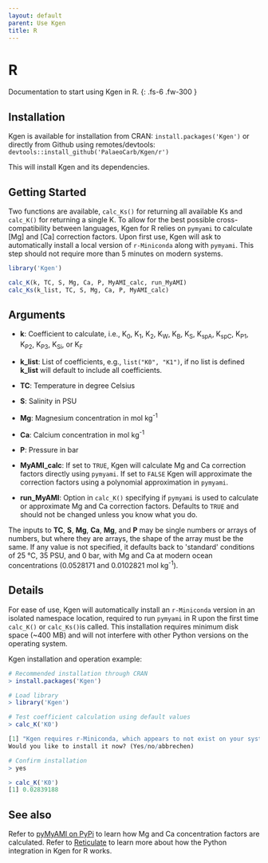 ```yaml
---
layout: default
parent: Use Kgen
title: R
---
```


# R

Documentation to start using Kgen in R.
{: .fs-6 .fw-300 }


## Installation

Kgen is available for installation from CRAN:
`install.packages('Kgen')`
or directly from Github using remotes/devtools: 
`devtools::install_github('PalaeoCarb/Kgen/r')`

This will install Kgen and its dependencies.

## Getting Started

Two functions are available, `calc_Ks()` for returning all available Ks and `calc_K()` for returning a single K. To allow for the best possible cross-compatibility between languages, Kgen for R relies on `pymyami` to calculate [Mg] and [Ca] correction factors. Upon first use, Kgen will ask to automatically install a local version of `r-Miniconda` along with `pymyami`. This step should not require more than 5 minutes on modern systems.   

```R
library('Kgen')

calc_K(k, TC, S, Mg, Ca, P, MyAMI_calc, run_MyAMI)
calc_Ks(k_list, TC, S, Mg, Ca, P, MyAMI_calc)
```

## Arguments

- **k**: Coefficient to calculate, i.e., K<sub>0</sub>, K<sub>1</sub>, K<sub>2</sub>, K<sub>W</sub>, K<sub>B</sub>, K<sub>S</sub>, K<sub>spA</sub>, K<sub>spC</sub>, K<sub>P1</sub>, K<sub>P2</sub>, K<sub>P3</sub>, K<sub>Si</sub>, or K<sub>F</sub>

- **k_list**: List of coefficients, e.g.,  `list("K0", "K1")`, if no list is defined **k_list** will default to include all coefficients.

- **TC**: Temperature in degree Celsius

- **S**: Salinity in PSU

- **Mg**: Magnesium concentration in mol kg<sup>-1</sup> 

- **Ca**: Calcium concentration in mol kg<sup>-1</sup> 

- **P**: Pressure in bar

- **MyAMI_calc**: If set to `TRUE`, Kgen will calculate Mg and Ca correction factors directly using `pymyami`. If set to `FALSE` Kgen will approximate the correction factors using a polynomial approximation in `pymyami`. 

- **run_MyAMI**: Option in `calc_K()` specifying if `pymyami` is used to calculate or approximate Mg and Ca correction factors. Defaults to `TRUE` and should not be changed unless you know what you do. 

The inputs to **TC**, **S**, **Mg**, **Ca**, **Mg**, and **P** may be single numbers or arrays of numbers, but where they are arrays, the shape of the array must be the same. If any value is not specified, it defaults back to 'standard' conditions of 25 °C, 35 PSU, and 0 bar, with Mg and Ca at modern ocean concentrations (0.0528171 and 0.0102821 mol kg<sup>-1</sup>).

## Details
For ease of use, Kgen will automatically install an `r-Miniconda` version in an isolated namespace location, required to run `pymyami` in R upon the first time `calc_K()` or `calc_Ks()`is called. This installation requires minimum disk space (~400 MB) and will not interfere with other Python versions on the operating system. 

Kgen installation and operation example:

```R
# Recommended installation through CRAN
> install.packages('Kgen')

# Load library
> library('Kgen')

# Test coefficient calculation using default values
> calc_K('K0')

[1] "Kgen requires r-Miniconda, which appears to not exist on your system."
Would you like to install it now? (Yes/no/abbrechen) 

# Confirm installation
> yes

> calc_K('K0')
[1] 0.02839188
```

## See also
Refer to [pyMyAMI on PyPi](https://pypi.org/project/pymyami/) to learn how Mg and Ca concentration factors are calculated.  Refer to [Reticulate](https://rstudio.github.io/reticulate/index.html) to learn more about how the Python integration in Kgen for R works.


